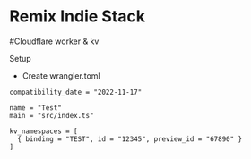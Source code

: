 # Remix Indie Stack

#Cloudflare worker & kv

Setup

- Create wrangler.toml

```
compatibility_date = "2022-11-17"

name = "Test"
main = "src/index.ts"

kv_namespaces = [
  { binding = "TEST", id = "12345", preview_id = "67890" }
]

```
